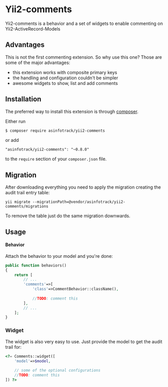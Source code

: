 # Yii2-comments
Yii2-comments is a behavior and a set of widgets to enable commenting on Yii2-ActiveRecord-Models

## Advantages
This is not the first commenting extension. So why use this one? Those are some of the major advantages:

* this extension works with composite primary keys
* the handling and configuration couldn't be simpler
* awesome widgets to show, list and add comments

## Installation
The preferred way to install this extension is through [composer](http://getcomposer.org/download/).

Either run

```bash
$ composer require asinfotrack/yii2-comments
```

or add

```
"asinfotrack/yii2-comments": "~0.8.0"
```

to the `require` section of your `composer.json` file.


## Migration
	
After downloading everything you need to apply the migration creating the audit trail entry table:

	yii migrate --migrationPath=@vendor/asinfotrack/yii2-comments/migrations
	
To remove the table just do the same migration downwards.

## Usage

#### Behavior
Attach the behavior to your model and you're done:

```php
public function behaviors()
{
    return [
    	// ...
    	'comments'=>[
    		'class'=>CommentBehavior::className(),
    		
    		//TODO: comment this
    	],
    	// ...
    ];
}
```

### Widget
The widget is also very easy to use. Just provide the model to get the audit trail for:

```php
<?= Comments::widget([
	'model'=>$model,
	
	// some of the optional configurations
	//TODO: comment this
]) ?>
```
